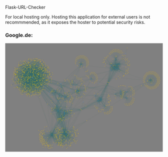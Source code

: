 Flask-URL-Checker

For local hosting only. Hosting this application for external users is not recommmended, as it exposes the hoster to potential security risks.

### Google.de:
![google.de](./google.jpg)